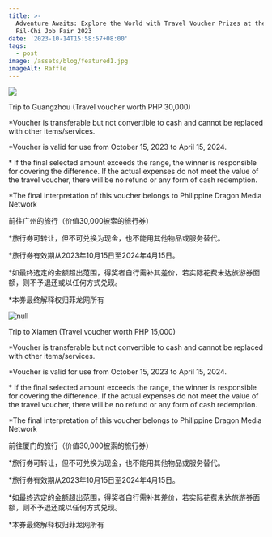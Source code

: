 ```yaml
---
title: >-
  Adventure Awaits: Explore the World with Travel Voucher Prizes at the 2nd
  Fil-Chi Job Fair 2023
date: '2023-10-14T15:58:57+08:00'
tags:
  - post
image: /assets/blog/featured1.jpg
imageAlt: Raffle
---
```

![](/assets/blog/1.jpg)

Trip to Guangzhou (Travel voucher worth PHP 30,000) 

\*Voucher is transferable but not convertible to cash and cannot be replaced with other items/services.

\*Voucher is valid for use from October 15, 2023 to April 15, 2024.

\* If the final selected amount exceeds the range, the winner is responsible for covering the difference. If the actual expenses do not meet the value of the travel voucher, there will be no refund or any form of cash redemption.

\*The final interpretation of this voucher belongs to Philippine Dragon Media Network

前往广州的旅行（价值30,000披索的旅行券）

\*旅行券可转让，但不可兑换为现金，也不能用其他物品或服务替代。

\*旅行券有效期从2023年10月15日至2024年4月15日。

\*如最终选定的金额超出范围，得奖者自行需补其差价，若实际花费未达旅游券面额，则不予退还或以任何方式兑现。

\*本券最终解释权归菲龙网所有

![null](/assets/blog/2.jpg)

Trip to Xiamen (Travel voucher worth PHP 15,000) 

\*Voucher is transferable but not convertible to cash and cannot be replaced with other items/services.

\*Voucher is valid for use from October 15, 2023 to April 15, 2024.

\* If the final selected amount exceeds the range, the winner is responsible for covering the difference. If the actual expenses do not meet the value of the travel voucher, there will be no refund or any form of cash redemption.

\*The final interpretation of this voucher belongs to Philippine Dragon Media Network

前往厦门的旅行（价值30,000披索的旅行券）

\*旅行券可转让，但不可兑换为现金，也不能用其他物品或服务替代。

\*旅行券有效期从2023年10月15日至2024年4月15日。

\*如最终选定的金额超出范围，得奖者自行需补其差价，若实际花费未达旅游券面额，则不予退还或以任何方式兑现。

\*本券最终解释权归菲龙网所有
